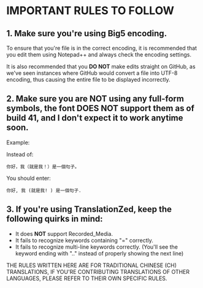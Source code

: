 # IMPORTANT RULES TO FOLLOW

## 1. Make sure you're using Big5 encoding.

To ensure that you're file is in the correct encoding, it is recommended that you edit them using Notepad++ and always check the encoding settings.
	
It is also recommended that you **DO NOT** make edits straight on GitHub, as we've seen instances where GitHub would convert a file into UTF-8 encoding, thus causing the entire file to be displayed incorrectly.

## 2. Make sure you are **NOT** using any full-form symbols, the font **DOES NOT** support them as of build 41, and I don't expect it to work anytime soon.

Example:

Instead of:

`你好，我（就是我！）是一個句子。`

You should enter:

`你好, 我 (就是我! ) 是一個句子. `

## 3. If you're using TranslationZed, keep the following quirks in mind:

- It does **NOT** support Recorded_Media.
- It fails to recognize keywords containing "=" correctly.
- It fails to recognize multi-line keywords correctly. (You'll see the keyword ending with ".." instead of properly showing the next line)			

THE RULES WRITTEN HERE ARE FOR TRADITIONAL CHINESE (CH) TRANSLATIONS, IF YOU'RE CONTRIBUTING TRANSLATIONS OF OTHER LANGUAGES, PLEASE REFER TO THEIR OWN SPECIFIC RULES.
